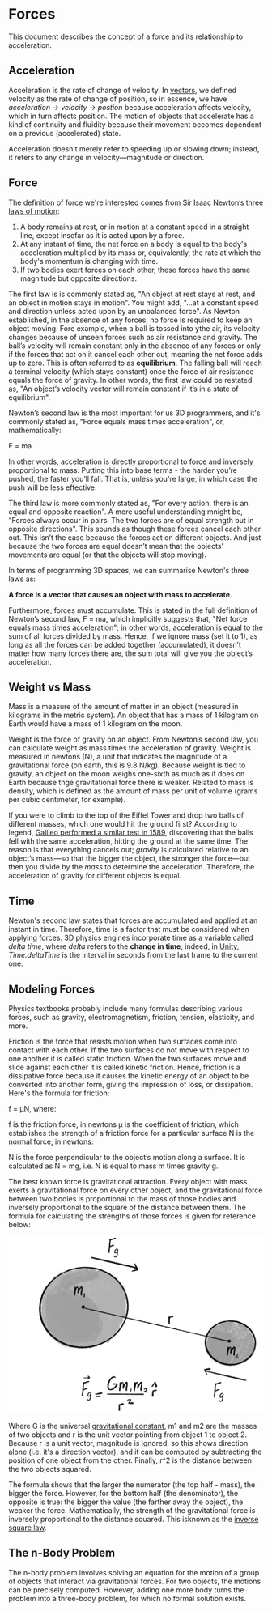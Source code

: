 # Forces

This document describes the concept of a force and its relationship to acceleration. 

## Acceleration

Acceleration is the rate of change of velocity. In [vectors](./vectors.md]), we defined velocity as the rate of change of position, so in essence, we have _acceleration -> velocity -> postion_ because acceleration affects velocity, which in turn affects position. The motion of objects that accelerate has a kind of continuity and fluidity because their movement becomes dependent on a previous (accelerated) state.

Acceleration doesn’t merely refer to speeding up or slowing down; instead, it refers to any change in velocity—magnitude or direction.

## Force

The definition of force we're interested comes from [Sir Isaac Newton’s three laws of motion](https://en.wikipedia.org/wiki/Newton%27s_laws_of_motion):

1. A body remains at rest, or in motion at a constant speed in a straight line, except insofar as it is acted upon by a force.
2. At any instant of time, the net force on a body is equal to the body's acceleration multiplied by its mass or, equivalently, the rate at which the body's momentum is changing with time.
3. If two bodies exert forces on each other, these forces have the same magnitude but opposite directions.

The first law is  is commonly stated as, "An object at rest stays at rest, and an object in motion stays in motion". You might add, "...at a constant speed and direction unless acted upon by an unbalanced force". As Newton established, in the absence of any forces, no force is required to keep an object moving. Fore example, when a ball is tossed into ythe air, its velocity changes because of unseen forces such as air resistance and gravity. The ball’s velocity will remain constant only in the absence of any forces or only if the forces that act on it cancel each other out, meaning the net force adds up to zero. This is often referred to as **equilibrium**. The falling ball will reach a terminal velocity (which stays constant) once the force of air resistance equals the force of gravity. In other words, the first law could be restated as, "An object’s velocity vector will remain constant if it’s in a state of equilibrium".

Newton’s second law is the most important for us 3D programmers, and it's commonly stated as, "Force equals mass times acceleration", or, mathematically:

F = ma

In other words, acceleration is directly proportional to force and inversely proportional to mass. Putting this into base terms - the harder you’re pushed, the faster you’ll fall. That is, unless you're large, in which case the push will be less effective.

The third law is more commonly stated as, "For every action, there is an equal and opposite reaction". A more useful understanding mnight be, "Forces always occur in pairs. The two forces are of equal strength but in opposite directions". This sounds as though these forces cancel each other out. This isn’t the case because the forces act on different objects. And just because the two forces are equal doesn’t mean that the objects’ movements are equal (or that the objects will stop moving).

In terms of programming 3D spaces, we can summarise Newton's three laws as:

**A force is a vector that causes an object with mass to accelerate**.

Furthermore, forces must accumulate. This is stated in the full definition of Newton’s second law, F = ma, which implicitly suggests that, "Net force equals mass times acceleration"; in other words, acceleration is equal to the sum of all forces divided by mass. Hence, if we ignore mass (set it to 1), as long as all the forces can be added together (accumulated), it doesn’t matter how many forces there are, the sum total will give you the object’s acceleration.

## Weight vs Mass

Mass is a measure of the amount of matter in an object (measured in kilograms in the metric system). An object that has a mass of 1 kilogram on Earth would have a mass of 1 kilogram on the moon.

Weight is the force of gravity on an object. From Newton’s second law, you can calculate weight as mass times the acceleration of gravity. Weight is measured in newtons (N), a unit that indicates the magnitude of a gravitational force (on earth, this is 9.8 N/kg). Because weight is tied to gravity, an object on the moon weighs one-sixth as much as it does on Earth because thge gravitational force there is weaker. Related to mass is density, which is defined as the amount of mass per unit of volume (grams per cubic centimeter, for example).

If you were to climb to the top of the Eiffel Tower and drop two balls of different masses, which one would hit the ground first? According to legend, [Galileo performed a similar test in 1589](https://en.wikipedia.org/wiki/Galileo%27s_Leaning_Tower_of_Pisa_experiment), discovering that the balls fell with the same acceleration, hitting the ground at the same time. The reason is that everything cancels out; _gravity_ is calculated relative to an object’s mass—so that the bigger the object, the stronger the force—but then you divide by the _mass_ to determine the acceleration. Therefore, the acceleration of gravity for different objects is equal.

## Time

Newton's second law states that forces are accumulated and applied at an instant in time. Therefore, time is a factor that must be considered when applying forces. 3D physics engines incorporate time as a variable called _delta time_, where _delta_ refers to the **change in time**; indeed, in [Unity](https://unity.com/), _Time.deltaTime_ is the interval in seconds from the last frame to the current one.

## Modeling Forces

Physics textbooks probably include many formulas describing various forces, such as gravity, electromagnetism, friction, tension, elasticity, and more.

Friction is the force that resists motion when two surfaces come into contact with each other. If the two surfaces do not move with respect to one another it is called static friction. When the two surfaces move and slide against each other it is called kinetic friction. Hence, friction is a dissipative force because it causes the kinetic energy of an object to be converted into another form, giving the impression of loss, or dissipation. Here's the formula for friction:

f = μN, where:

f is the friction force, in newtons
μ is the coefficient of friction, which establishes the strength of a friction force for a particular surface
N is the normal force, in newtons.

N is the force perpendicular to the object’s motion along a surface. It is calculated as N = mg, i.e. N is equal to mass m times gravity g.

The best known force is gravitational attraction. Every object with mass exerts a gravitational force on every other object, and the gravitational force between two bodies is proportional to the mass of those bodies and inversely proportional to the square of the distance between them. The formula for calculating the strengths of those forces is given for reference below:

![Gravity](./images/gravity.webp)

Where G is the universal [gravitational constant](https://en.wikipedia.org/wiki/Gravitational_constant), m1 and m2 are the masses of two objects and r is the unit vector pointing from object 1 to object 2. Because r is a unit vector, magnitude is ignored, so this shows direction alone (i.e. it's a direction vector), and it can be computed by subtracting the position of one object from the other. Finally, r^2 is the distance between the two objects squared.

The formula shows that the larger the numerator (the top half - mass), the bigger the force. However, for the bottom half (the denominator), the opposite is true: the bigger the value (the farther away the object), the weaker the force. Mathematically, the strength of the gravitational force is inversely proportional to the distance squared. This isknown as the [inverse square law](https://en.wikipedia.org/wiki/Inverse-square_law).

## The n-Body Problem

The n-body problem involves solving an equation for the motion of a group of objects that interact via gravitational forces. For two objects, the motions can be precisely computed. However, adding one more body turns the problem into a three-body problem, for which no formal solution exists.

